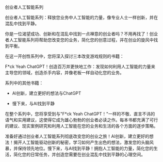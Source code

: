 创业者人工智能系列

创业者人工智能系列：释放您业务中人工智能的力量，像专业人士一样创新，并在混乱中找到平静。

你是一位渴望成功、创新和在混乱中找到一点禅意的创业者吗？不用再找了！创业者人工智能系列将帮助您改变您的业务，简化您的创意过程，并在创业的旋风中找到平衡。

在这一开创性系列中，您将深入探讨三本改变游戏规则的书籍：

F*ck Yeah ChatGPT！创造百万并更快地工作：发现如何利用人工智能的力量来主导您的领域，创造杀手内容，并像老板一样自动化您的业务。

系列中的其他书籍：

- AI创新，建立更好的想法与ChatGPT

- 慢下来，与AI找到平静

在整个系列中，您将享受到与"F*ck Yeah ChatGPT！"一样的不敬、直言不讳的语气和实用建议，这使得它成为雄心勃勃的创业者必读之作。每本书都充满了可行的建议、现实案例研究和利用人工智能在您的业务和生活的各个方面的逐步策略。

准备好通过创业者人工智能系列彻底改变您的创业之旅！AI创新，建立更好的想法！揭开人工智能驱动创新的秘密，学习如何产生出色的想法，激发您的头脑风暴，并保持领先地位。慢下来，与AI找到平静！拥抱人工智能的力量，简化您的生活，简化您的日常任务，并创造您需要在创业混乱中找到平静的心理空间。
